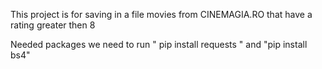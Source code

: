 This project is for saving in a file movies from CINEMAGIA.RO that have a rating
greater then 8

Needed packages 
we need to run " pip install requests "
and "pip install bs4"